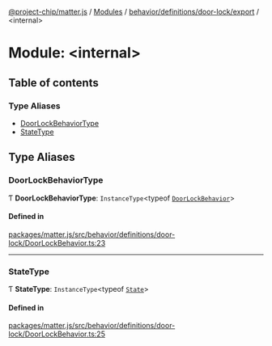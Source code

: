 [@project-chip/matter.js](../README.md) / [Modules](../modules.md) / [behavior/definitions/door-lock/export](behavior_definitions_door_lock_export.md) / \<internal\>

# Module: \<internal\>

## Table of contents

### Type Aliases

- [DoorLockBehaviorType](behavior_definitions_door_lock_export._internal_.md#doorlockbehaviortype)
- [StateType](behavior_definitions_door_lock_export._internal_.md#statetype)

## Type Aliases

### DoorLockBehaviorType

Ƭ **DoorLockBehaviorType**: `InstanceType`\<typeof [`DoorLockBehavior`](behavior_definitions_door_lock_export.md#doorlockbehavior)\>

#### Defined in

[packages/matter.js/src/behavior/definitions/door-lock/DoorLockBehavior.ts:23](https://github.com/project-chip/matter.js/blob/558e12c94a201592c28c7bc0743705360b3e5ca6/packages/matter.js/src/behavior/definitions/door-lock/DoorLockBehavior.ts#L23)

___

### StateType

Ƭ **StateType**: `InstanceType`\<typeof [`State`](../classes/behavior_definitions_door_lock_export.DoorLockServer.md#state-1)\>

#### Defined in

[packages/matter.js/src/behavior/definitions/door-lock/DoorLockBehavior.ts:25](https://github.com/project-chip/matter.js/blob/558e12c94a201592c28c7bc0743705360b3e5ca6/packages/matter.js/src/behavior/definitions/door-lock/DoorLockBehavior.ts#L25)
